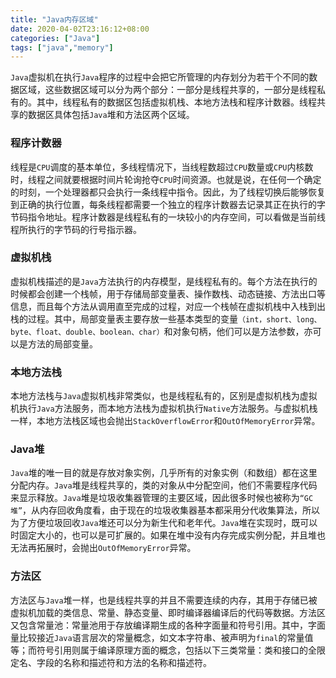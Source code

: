 ```yaml
---
title: "Java内存区域"
date: 2020-04-02T23:16:12+08:00
categories: ["Java"]
tags: ["java","memory"]
---
```


`Java`虚拟机在执行`Java`程序的过程中会把它所管理的内存划分为若干个不同的数据区域，这些数据区域可以分为两个部分：一部分是线程共享的，一部分是线程私有的。其中，线程私有的数据区包括虚拟机栈、本地方法栈和程序计数器。线程共享的数据区具体包括`Java`堆和方法区两个区域。
<!--more-->

### 程序计数器

线程是`CPU`调度的基本单位，多线程情况下，当线程数超过`CPU`数量或`CPU`内核数时，线程之间就要根据时间片轮询抢夺`CPU`时间资源。也就是说，在任何一个确定的时刻，一个处理器都只会执行一条线程中指令。因此，为了线程切换后能够恢复到正确的执行位置，每条线程都需要一个独立的程序计数器去记录其正在执行的字节码指令地址。程序计数器是线程私有的一块较小的内存空间，可以看做是当前线程所执行的字节码的行号指示器。

### 虚拟机栈

虚拟机栈描述的是`Java`方法执行的内存模型，是线程私有的。每个方法在执行的时候都会创建一个栈帧，用于存储局部变量表、操作数栈、动态链接、方法出口等信息，而且每个方法从调用直至完成的过程，对应一个栈帧在虚拟机栈中入栈到出栈的过程。其中，局部变量表主要存放一些基本类型的变量`（int，short、long、byte、float、double、boolean、char）`和对象句柄，他们可以是方法参数，亦可以是方法的局部变量。

### 本地方法栈

本地方法栈与`Java`虚拟机栈非常类似，也是线程私有的，区别是虚拟机栈为虚拟机执行`Java`方法服务，而本地方法栈为虚拟机执行`Native`方法服务。与虚拟机栈一样，本地方法栈区域也会抛出`StackOverflowError`和`OutOfMemoryError`异常。

### Java堆

`Java`堆的唯一目的就是存放对象实例，几乎所有的对象实例（和数组）都在这里分配内存。`Java`堆是线程共享的，类的对象从中分配空间，他们不需要程序代码来显示释放。`Java`堆是垃圾收集器管理的主要区域，因此很多时候也被称为`“GC堆”`，从内存回收角度看，由于现在的垃圾收集器基本都采用分代收集算法，所以为了方便垃圾回收`Java`堆还可以分为新生代和老年代。`Java`堆在实现时，既可以时固定大小的，也可以是可扩展的。如果在堆中没有内存完成实例分配，并且堆也无法再拓展时，会抛出`OutOfMemoryError`异常。

### 方法区

方法区与`Java`堆一样，也是线程共享的并且不需要连续的内存，其用于存储已被虚拟机加载的类信息、常量、静态变量、即时编译器编译后的代码等数据。方法区又包含常量池：常量池用于存放编译期生成的各种字面量和符号引用。其中，字面量比较接近`Java`语言层次的常量概念，如文本字符串、被声明为`final`的常量值等；而符号引用则属于编译原理方面的概念，包括以下三类常量：类和接口的全限定名、字段的名称和描述符和方法的名称和描述符。